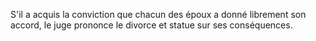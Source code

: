   
 S'il a acquis la conviction que chacun des époux a donné librement son accord, le juge prononce le divorce et statue sur ses conséquences.  

  
